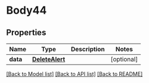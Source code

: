 # Body44

## Properties
Name | Type | Description | Notes
------------ | ------------- | ------------- | -------------
**data** | [**DeleteAlert**](DeleteAlert.md) |  | [optional] 

[[Back to Model list]](../README.md#documentation-for-models) [[Back to API list]](../README.md#documentation-for-api-endpoints) [[Back to README]](../README.md)

